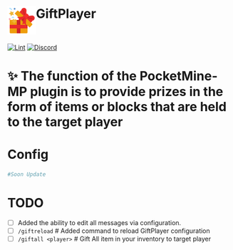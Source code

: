 <h1>GiftPlayer<img src="asset/images.png" height="64" width="64" align="left"></img></h1><br/>


[![Lint](https://poggit.pmmp.io/ci.shield/MyFreds/GiftPlayer/GiftPlayer)](https://poggit.pmmp.io/ci/MyFreds/GiftPlayer/GiftPlayer)
[![Discord](https://img.shields.io/discord/979551565415346297.svg?label=&logo=discord&logoColor=ffffff&color=7389D8&labelColor=6A7EC2)](https://discord.gg/pKA9njAwyX)

# ✨ The function of the PocketMine-MP plugin is to provide prizes in the form of items or blocks that are held to the target player

# Config

```yaml
#Soon Update
```

# TODO
- [ ] Added the ability to edit all messages via configuration.
- [ ] ```/giftreload``` # Added command to reload GiftPlayer configuration 
- [ ] ```/giftall <player>``` # Gift All item in your inventory to target player
